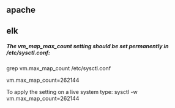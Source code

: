 ## apache

## elk

##### The vm_map_max_count setting should be set permanently in /etc/sysctl.conf:

grep vm.max_map_count /etc/sysctl.conf

vm.max_map_count=262144

To apply the setting on a live system type: sysctl -w vm.max_map_count=262144
